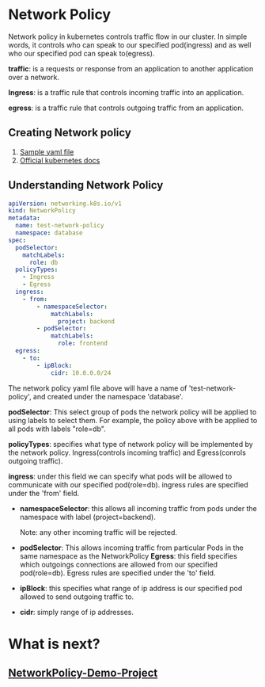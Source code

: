 
# Network Policy  

Network policy in kubernetes controls traffic flow in our cluster. In simple words, it controls who can speak to our specified pod(ingress) and as well who our specified pod can speak to(egress).

**traffic**: is a requests or response from an application to another application over a network.

**Ingress**: is a traffic rule that controls incoming traffic into an application.

**egress**:  is a traffic rule that controls outgoing traffic from an application.








## Creating Network policy
1. [Sample yaml file]()
2. [Official kubernetes docs]()


## Understanding Network Policy
```yaml
apiVersion: networking.k8s.io/v1
kind: NetworkPolicy
metadata:
  name: test-network-policy
  namespace: database
spec:
  podSelector:
    matchLabels:
      role: db
  policyTypes:
    - Ingress
    - Egress
  ingress:
    - from:
        - namespaceSelector:
            matchLabels:
              project: backend 
        - podSelector:
            matchLabels:
              role: frontend
  egress:
    - to:
        - ipBlock:
            cidr: 10.0.0.0/24
```

The network policy yaml file above will have a name of 'test-network-policy', and created under the namespace 'database'.

**podSelector**: This select group of pods the network policy will be applied to using labels to select them. For example, the policy above with be applied to all pods with labels "role=db".

**policyTypes**: specifies what type of network policy will be implemented by the network policy. Ingress(controls incoming traffic) and Egress(conrols outgoing traffic).


**ingress**: under this field we can specify what pods will be allowed to communicate with our specified pod(role=db). ingress rules are specified under the 'from' field.
- **namespaceSelector**: this allows all incoming traffic from pods under the namespace with label (project=backend).

    Note: any other incoming traffic will be rejected.
- **podSelector**: This allows incoming traffic from particular Pods in the same namespace as the NetworkPolicy
**Egress**: this field specifies which outgoings connections are allowed from our specified pod(role=db). Egress rules are specified under the 'to' field.
- **ipBlock**: this specifies what range of ip address is our specified pod allowed to send outgoing traffic to.
- **cidr**: simply range of ip addresses.
# What is next?
## [NetworkPolicy-Demo-Project]()